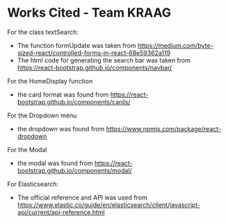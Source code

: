 # Works Cited - Team KRAAG

For the class textSearch:
- The function formUpdate was taken from https://medium.com/byte-sized-react/controlled-forms-in-react-68e59362a119
- The html code for generating the search bar was taken from https://react-bootstrap.github.io/components/navbar/

For the HomeDisplay function
- the card format was found from https://react-bootstrap.github.io/components/cards/

For the Dropdown menu
- the dropdown was found from https://www.npmjs.com/package/react-dropdown

For the Modal 
- the modal was found from https://react-bootstrap.github.io/components/modal/

For Elasticsearch:
- The official reference and API was used from https://www.elastic.co/guide/en/elasticsearch/client/javascript-api/current/api-reference.html
